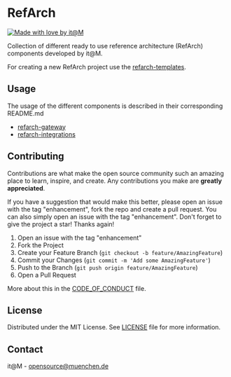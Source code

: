 # RefArch

[![Made with love by it@M][made-with-love-shield]][itm-opensource]
<!-- feel free to add more shields, style 'for-the-badge' -> see https://shields.io/badges -->

Collection of different ready to use reference architecture (RefArch) components developed by it@M.

For creating a new RefArch project use the [refarch-templates](https://github.com/it-at-m/refarch-templates).

## Usage

The usage of the different components is described in their corresponding README.md

- [refarch-gateway](../refarch-gateway/README.md)
- [refarch-integrations](../refarch-integrations/README.md)

## Contributing

Contributions are what make the open source community such an amazing place to learn, inspire, and create. Any
contributions you make are **greatly appreciated**.

If you have a suggestion that would make this better, please open an issue with the tag "enhancement", fork the repo and
create a pull request. You can also simply open an issue with the tag "enhancement".
Don't forget to give the project a star! Thanks again!

1. Open an issue with the tag "enhancement"
2. Fork the Project
3. Create your Feature Branch (`git checkout -b feature/AmazingFeature`)
4. Commit your Changes (`git commit -m 'Add some AmazingFeature'`)
5. Push to the Branch (`git push origin feature/AmazingFeature`)
6. Open a Pull Request

More about this in the [CODE_OF_CONDUCT](./CODE_OF_CONDUCT.md) file.

## License

Distributed under the MIT License. See [LICENSE](../LICENSE) file for more information.

## Contact

it@M - opensource@muenchen.de

<!-- project shields / links -->

[made-with-love-shield]: https://img.shields.io/badge/made%20with%20%E2%9D%A4%20by-it%40M-yellow?style=for-the-badge

[itm-opensource]: https://opensource.muenchen.de/
